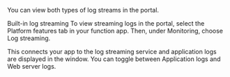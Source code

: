 You can view both types of log streams in the portal.

Built-in log streaming
To view streaming logs in the portal, select the Platform features tab in your function app. Then, under Monitoring, choose Log streaming.


This connects your app to the log streaming service and application logs are displayed in the window. You can toggle between Application logs and Web server logs.

